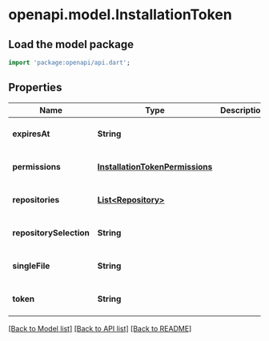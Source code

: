 # openapi.model.InstallationToken

## Load the model package
```dart
import 'package:openapi/api.dart';
```

## Properties
Name | Type | Description | Notes
------------ | ------------- | ------------- | -------------
**expiresAt** | **String** |  | [optional] [default to null]
**permissions** | [**InstallationTokenPermissions**](InstallationTokenPermissions.md) |  | [optional] [default to null]
**repositories** | [**List&lt;Repository&gt;**](Repository.md) |  | [optional] [default to []]
**repositorySelection** | **String** |  | [optional] [default to null]
**singleFile** | **String** |  | [optional] [default to null]
**token** | **String** |  | [optional] [default to null]

[[Back to Model list]](../README.md#documentation-for-models) [[Back to API list]](../README.md#documentation-for-api-endpoints) [[Back to README]](../README.md)


